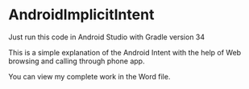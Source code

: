 # AndroidImplicitIntent

Just run this code in Android Studio with Gradle version 34

This is a simple explanation of the Android Intent with the help of Web browsing and calling through phone app.

You can view my complete work in the Word file.
